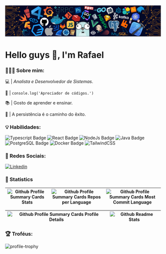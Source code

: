 ![Walpaper][walpapper]

# Hello guys 👋​, I'm Rafael

### 👨🏽‍💻 Sobre mim:

💻 | _Analista e Desenvolvedor de Sistemas_.

🧢 | `console.log('Apreciador de códigos.')`

📚 | Gosto de aprender e ensinar.

🗿 | A persistência é o caminho do êxito.

### 💡 Habilidades:

![Typescript Badge][typescript-badge]
![React Badge][react-badge]
![NodeJs Badge][node-js-badge]
![Java Badge][java-badge]
![PostgreSQL Badge][postgresql-badge]
![Docker Badge][docker-badge]
![TailwindCSS][tailwindcss-badge]

### 📱 Redes Sociais:

[![Linkedin][linkedin-badge]][linkedin-profile]

### 🚀 Statistics

| ![Github Profile Summary Cards Stats][github-profile-summary-cards-stats] | ![Github Profile Summary Cards Repos per Language][github-profile-summary-cards-repos-per-language] | ![Github Profile Summary Cards Most Commit Language][github-profile-summary-cards-most-commit-language] |
| :-----------------------------------------------------------------------: | :-------------------------------------------------------------------------------------------------: | :-----------------------------------------------------------------------------------------------------: |

| ![Github Profile Summary Cards Profile Details][github-profile-summary-cards-profile-details] | ![Github Readme Stats][github-readme-stats] |
| :-------------------------------------------------------------------------------------------: | :-----------------------------------------: |

### 🏆 Troféus:

![profile-trophy]

<!-- Links -->

[github-profile-summary-cards-stats]: http://github-profile-summary-cards.vercel.app/api/cards/stats?username=devrafaelsoares&theme=nord_dark
[github-profile-summary-cards-repos-per-language]: http://github-profile-summary-cards.vercel.app/api/cards/repos-per-language?username=devrafaelsoares&hide=Html&theme=nord_dark
[github-profile-summary-cards-most-commit-language]: http://github-profile-summary-cards.vercel.app/api/cards/most-commit-language?username=devrafaelsoares&theme=nord_dark
[github-profile-summary-cards-profile-details]: http://github-profile-summary-cards.vercel.app/api/cards/profile-details?username=devrafaelsoares&theme=nord_dark
[github-readme-stats]: https://github-readme-stats-wheat-one-23.vercel.app?user=devrafaelsoares&hide_border=true&date_format=M%20j%5B%2C%20Y%5D&background=2D3742&stroke=2D3742&ring=6bbbca&fire=6bbbca&currStreakNum=fff&sideNums=6bbbca&currStreakLabel=6bbbca&sideLabels=fff&dates=fff
[walpapper]: img/header.png
[typescript-badge]: https://img.shields.io/badge/-Typescript-333333?style=flat&logo=typescript
[react-badge]: https://img.shields.io/badge/-React-333333?style=flat&logo=react
[node-js-badge]: https://img.shields.io/badge/-NodeJS-333333?style=flat&logo=node.js
[java-badge]: https://img.shields.io/badge/-Java-333333?style=flat&logo=openjdk&logoColor=orange
[postgresql-badge]: https://img.shields.io/badge/-PostgreSQL-333333?style=flat&logo=postgresql
[docker-badge]: https://img.shields.io/badge/-Docker-333333?style=flat&logo=docker
[tailwindcss-badge]: https://img.shields.io/badge/-TailwindCSS-333333?style=flat&logo=tailwindcss
[linkedin-badge]: https://img.shields.io/badge/-Linkedin-333333?style=flat&logo=linkedin&logoColor=%230077b3
[profile-trophy]: https://github-profile-trophy.vercel.app/?username=devrafaelsoares
[linkedin-profile]: https://www.linkedin.com/in/rafael-henrique-soares-de-freitas-2a667a23a/
